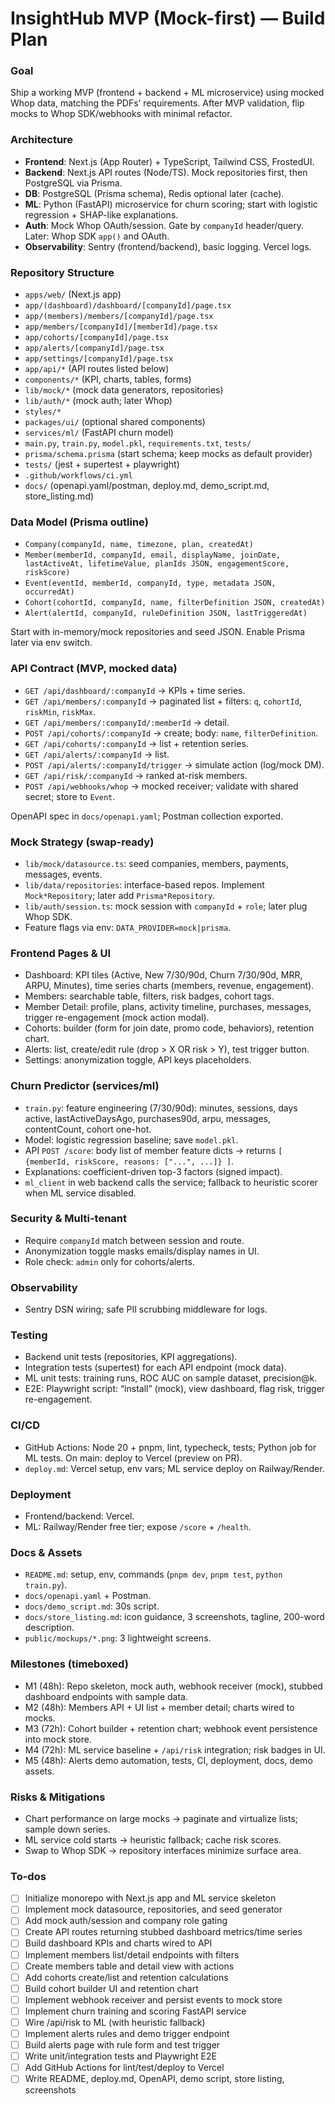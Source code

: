 <!-- c2b455b8-624e-4eb0-9c21-6cf246e67168 97de3167-3713-48ec-a8a3-e829c8b9f7f8 -->
# InsightHub MVP (Mock-first) — Build Plan

### Goal

Ship a working MVP (frontend + backend + ML microservice) using mocked Whop data, matching the PDFs’ requirements. After MVP validation, flip mocks to Whop SDK/webhooks with minimal refactor.

### Architecture

- **Frontend**: Next.js (App Router) + TypeScript, Tailwind CSS, FrostedUI.
- **Backend**: Next.js API routes (Node/TS). Mock repositories first, then PostgreSQL via Prisma.
- **DB**: PostgreSQL (Prisma schema), Redis optional later (cache).
- **ML**: Python (FastAPI) microservice for churn scoring; start with logistic regression + SHAP-like explanations.
- **Auth**: Mock Whop OAuth/session. Gate by `companyId` header/query. Later: Whop SDK `app()` and OAuth.
- **Observability**: Sentry (frontend/backend), basic logging. Vercel logs.

### Repository Structure

- `apps/web/` (Next.js app)
- `app/(dashboard)/dashboard/[companyId]/page.tsx`
- `app/(members)/members/[companyId]/page.tsx`
- `app/members/[companyId]/[memberId]/page.tsx`
- `app/cohorts/[companyId]/page.tsx`
- `app/alerts/[companyId]/page.tsx`
- `app/settings/[companyId]/page.tsx`
- `app/api/*` (API routes listed below)
- `components/*` (KPI, charts, tables, forms)
- `lib/mock/*` (mock data generators, repositories)
- `lib/auth/*` (mock auth; later Whop)
- `styles/*`
- `packages/ui/` (optional shared components)
- `services/ml/` (FastAPI churn model)
- `main.py`, `train.py`, `model.pkl`, `requirements.txt`, `tests/`
- `prisma/schema.prisma` (start schema; keep mocks as default provider)
- `tests/` (jest + supertest + playwright)
- `.github/workflows/ci.yml`
- `docs/` (openapi.yaml/postman, deploy.md, demo_script.md, store_listing.md)

### Data Model (Prisma outline)

- `Company(companyId, name, timezone, plan, createdAt)`
- `Member(memberId, companyId, email, displayName, joinDate, lastActiveAt, lifetimeValue, planIds JSON, engagementScore, riskScore)`
- `Event(eventId, memberId, companyId, type, metadata JSON, occurredAt)`
- `Cohort(cohortId, companyId, name, filterDefinition JSON, createdAt)`
- `Alert(alertId, companyId, ruleDefinition JSON, lastTriggeredAt)`

Start with in-memory/mock repositories and seed JSON. Enable Prisma later via env switch.

### API Contract (MVP, mocked data)

- `GET /api/dashboard/:companyId` → KPIs + time series.
- `GET /api/members/:companyId` → paginated list + filters: `q`, `cohortId`, `riskMin`, `riskMax`.
- `GET /api/members/:companyId/:memberId` → detail.
- `POST /api/cohorts/:companyId` → create; body: `name`, `filterDefinition`.
- `GET /api/cohorts/:companyId` → list + retention series.
- `GET /api/alerts/:companyId` → list.
- `POST /api/alerts/:companyId/trigger` → simulate action (log/mock DM).
- `GET /api/risk/:companyId` → ranked at-risk members.
- `POST /api/webhooks/whop` → mocked receiver; validate with shared secret; store to `Event`.

OpenAPI spec in `docs/openapi.yaml`; Postman collection exported.

### Mock Strategy (swap-ready)

- `lib/mock/datasource.ts`: seed companies, members, payments, messages, events.
- `lib/data/repositories`: interface-based repos. Implement `Mock*Repository`; later add `Prisma*Repository`.
- `lib/auth/session.ts`: mock session with `companyId` + `role`; later plug Whop SDK.
- Feature flags via env: `DATA_PROVIDER=mock|prisma`.

### Frontend Pages & UI

- Dashboard: KPI tiles (Active, New 7/30/90d, Churn 7/30/90d, MRR, ARPU, Minutes), time series charts (members, revenue, engagement).
- Members: searchable table, filters, risk badges, cohort tags.
- Member Detail: profile, plans, activity timeline, purchases, messages, trigger re-engagement (mock action modal).
- Cohorts: builder (form for join date, promo code, behaviors), retention chart.
- Alerts: list, create/edit rule (drop > X OR risk > Y), test trigger button.
- Settings: anonymization toggle, API keys placeholders.

### Churn Predictor (services/ml)

- `train.py`: feature engineering (7/30/90d): minutes, sessions, days active, lastActiveDaysAgo, purchases90d, arpu, messages, contentCount, cohort one-hot.
- Model: logistic regression baseline; save `model.pkl`.
- API `POST /score`: body list of member feature dicts → returns `[ {memberId, riskScore, reasons: ["...", ...]} ]`.
- Explanations: coefficient-driven top-3 factors (signed impact).
- `ml_client` in web backend calls the service; fallback to heuristic scorer when ML service disabled.

### Security & Multi-tenant

- Require `companyId` match between session and route.
- Anonymization toggle masks emails/display names in UI.
- Role check: `admin` only for cohorts/alerts.

### Observability

- Sentry DSN wiring; safe PII scrubbing middleware for logs.

### Testing

- Backend unit tests (repositories, KPI aggregations).
- Integration tests (supertest) for each API endpoint (mock data).
- ML unit tests: training runs, ROC AUC on sample dataset, precision@k.
- E2E: Playwright script: “install” (mock), view dashboard, flag risk, trigger re-engagement.

### CI/CD

- GitHub Actions: Node 20 + pnpm, lint, typecheck, tests; Python job for ML tests. On main: deploy to Vercel (preview on PR).
- `deploy.md`: Vercel setup, env vars; ML service deploy on Railway/Render.

### Deployment

- Frontend/backend: Vercel.
- ML: Railway/Render free tier; expose `/score` + `/health`.

### Docs & Assets

- `README.md`: setup, env, commands (`pnpm dev`, `pnpm test`, `python train.py`).
- `docs/openapi.yaml` + Postman.
- `docs/demo_script.md`: 30s script.
- `docs/store_listing.md`: icon guidance, 3 screenshots, tagline, 200-word description.
- `public/mockups/*.png`: 3 lightweight screens.

### Milestones (timeboxed)

- M1 (48h): Repo skeleton, mock auth, webhook receiver (mock), stubbed dashboard endpoints with sample data.
- M2 (48h): Members API + UI list + member detail; charts wired to mocks.
- M3 (72h): Cohort builder + retention chart; webhook event persistence into mock store.
- M4 (72h): ML service baseline + `/api/risk` integration; risk badges in UI.
- M5 (48h): Alerts demo automation, tests, CI, deployment, docs, demo assets.

### Risks & Mitigations

- Chart performance on large mocks → paginate and virtualize lists; sample down series.
- ML service cold starts → heuristic fallback; cache risk scores.
- Swap to Whop SDK → repository interfaces minimize surface area.

### To-dos

- [ ] Initialize monorepo with Next.js app and ML service skeleton
- [ ] Implement mock datasource, repositories, and seed generator
- [ ] Add mock auth/session and company role gating
- [ ] Create API routes returning stubbed dashboard metrics/time series
- [ ] Build dashboard KPIs and charts wired to API
- [ ] Implement members list/detail endpoints with filters
- [ ] Create members table and detail view with actions
- [ ] Add cohorts create/list and retention calculations
- [ ] Build cohort builder UI and retention chart
- [ ] Implement webhook receiver and persist events to mock store
- [ ] Implement churn training and scoring FastAPI service
- [ ] Wire /api/risk to ML (with heuristic fallback)
- [ ] Implement alerts rules and demo trigger endpoint
- [ ] Build alerts page with rule form and test trigger
- [ ] Write unit/integration tests and Playwright E2E
- [ ] Add GitHub Actions for lint/test/deploy to Vercel
- [ ] Write README, deploy.md, OpenAPI, demo script, store listing, screenshots